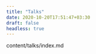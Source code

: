 ```yaml
---
title: "Talks"
date: 2020-10-20T17:51:47+03:30
draft: false
headless: true
---
```


content/talks/index.md
